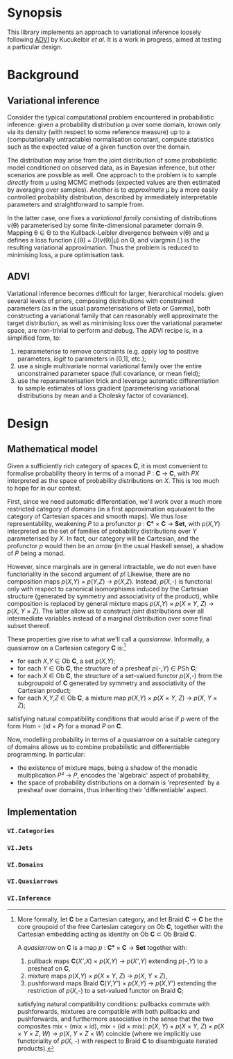 # Synopsis 

This library implements an approach to variational inference loosely
following [ADVI](https://arxiv.org/abs/1603.00788) by Kucukelbir _et al._
It is a work in progress, aimed at testing a particular design.

# Background

## Variational inference

Consider the typical computational problem encountered in probabilistic inference:
given a probability distribution μ over some domain, known only via its density
(with respect to some reference measure) up to a (computationally untractable)
normalisation constant, compute statistics such as the expected value of a
given function over the domain.

The distribution may arise from the joint distribution of some probabilistic
model conditioned on observed data, as in Bayesian inference, but other
scenarios are possible as well. One approach to the problem is to sample _directly_
from μ using MCMC methods (expected values are then estimated by averaging over
samples). Another is to _approximate_ μ by a more easily controlled probability distribution,
described by immediately interpretable parameters and straightforward to sample from.

In the latter case, one fixes a _variational family_ consisting of distributions ν(θ) parameterised
by some finite-dimensional parameter domain Θ. Mapping θ ∈ Θ to the Kullback-Leibler divergence
between ν(θ) and μ defines a loss function _L_(θ) = _D_(ν(θ)|μ) on Θ,
and ν(argmin _L_) is the resulting variational approximation. Thus the problem is reduced to 
minimising loss, a pure optimisation task.

## ADVI

Variational inference becomes difficult for larger, hierarchical models: given several levels
of priors, composing distributions with constrained parameters (as in the usual parameterisations
of Beta or Gamma), both constructing a variational family that can reasonably well approximate
the target distribution, as well as minimising loss over the variational parameter space, are non-trivial 
to perform and debug. The ADVI recipe is, in a simplified form, to:

1. reparameterise to remove constraints (e.g. apply _log_ to positive parameters, _logit_ to parameters in [0,1], etc.);
2. use a single multivariate normal variational family over the entire unconstrained parameter space (full covariance, or mean field);
3. use the reparameterisation trick and leverage automatic differentiation to sample estimates of loss gradient (parameterising
variational distributions by mean and a Cholesky factor of covariance).

# Design

## Mathematical model

Given a sufficiently rich category of spaces __C__, it is most convenient to formalise probability theory
in terms of a monad _P_ : __C__ → __C__, with _PX_ interpreted as the space of probability distributions on _X_.
This is too much to hope for in our context.

First, since we need automatic differentiation, we'll work over a
much more restricted category of _domains_ (in a first approximation equivalent to the category of Cartesian
spaces and smooth maps). We thus lose representability, weakening _P_ to a profunctor _p_ : __C°__ × __C__ → __Set__,
with _p_(_X_,_Y_) interpreted as the set of families of probability distributions over _Y_ parameterised by _X_.
In fact, our category will be Cartesian, and the profunctor _p_ would then be an _arrow_ (in the usual Haskell sense),
a shadow of _P_ being a monad.

However, since marginals are in general intractable, we do not even have functoriality in the second argument of _p_!
Likewise, there are no composition maps _p_(_X_,_Y_) × _p_(_Y_,_Z_) → _p_(_X_,_Z_). Instead, _p_(_X_,-) is functorial only
with respect to canonical isomorphisms induced by the Cartesian structure (generated by symmetry and associativity of the
product), while composition is replaced by general mixture maps 
_p_(_X_,_Y_) × _p_(_X_ × _Y_, _Z_) → _p_(_X_, _Y_ × _Z_). The latter allow us to construct _joint_ distributions over all intermediate
variables instead of a marginal distribution over some final subset thereof.

These properties give rise to what we'll call a _quasiarrow_. Informally, a quasiarrow on a Cartesian category __C__ is:[^1]

* for each _X_,_Y_ ∈ Ob __C__, a set _p_(_X_,_Y_);
* for each _Y_ ∈ Ob __C__, the structure of a presheaf _p_(-,_Y_) ∈ PSh __C__;
* for each _X_ ∈ Ob __C__, the structure of a set-valued functor _p_(_X_,-) from the subgroupoid of __C__ generated by symmetry and associativity of the Cartesian product;
* for each _X_,_Y_,_Z_ ∈ Ob __C__, a mixture map 
_p_(_X_,_Y_) × _p_(_X_ × _Y_, _Z_) → _p_(_X_, _Y_ × _Z_); 

satisfying natural compatibility conditions that would arise if _p_ were of the form Hom ∘ (id × _P_) for a monad _P_ on __C__. 

Now, modelling probability in terms of a quasiarrow on a suitable category of domains allows us to combine probabilistic and differentiable programming.
In particular:

* the existence of mixture maps, being a shadow of the monadic multiplication _P²_ → _P_, encodes the 'algebraic' aspect of probability,
* the space of probability distributions on a domain is 'represented' by a presheaf over domains, thus inheriting their 'differentiable' aspect.

[^1]: More formally, let __C__ be a Cartesian category,
and let Braid __C__ → __C__ be the core groupoid of the free Cartesian category on Ob __C__,
together with the Cartesian embedding acting as identity on Ob __C__ ⊂ Ob Braid __C__.

    A _quasiarrow_ on __C__ is a map _p_ : __C°__ × __C__ → __Set__ together with:

    1. pullback maps __C__(_X'_,_X_) × _p_(_X_,_Y_) → _p_(_X'_,_Y_) extending _p_(-,_Y_) to a presheaf on __C__,
    2. mixture maps _p_(_X_,_Y_) × _p_(_X_ × _Y_, _Z_) → _p_(_X_, _Y_ × _Z_),
    3. pushforward maps Braid __C__(_Y_,_Y'_) × _p_(_X_,_Y_) → _p_(_X_,_Y_') extending the restriction of _p_(_X_,-) to
    a set-valued functor on Braid __C__;

    satisfying natural compatibility conditions: pullbacks commute with pushforwards, mixtures are compatible with both pullbacks
    and pushforwards, and furthermore associative in the sense that the two composites
    mix ∘ (mix × id), mix ∘ (id × mix): _p_(_X_, _Y_) × _p_(_X_ × _Y_, _Z_) × _p_(_X_ × _Y_ × _Z_, _W_) → _p_(_X_, _Y_ × _Z_ × _W_)
    coincide (where we implicitly use functoriality of _p_(_X_, -) with respect to Braid __C__ to disambiguate iterated products).

## Implementation 

### `VI.Categories`
### `VI.Jets`
### `VI.Domains`
### `VI.Quasiarrows`
### `VI.Inference`

